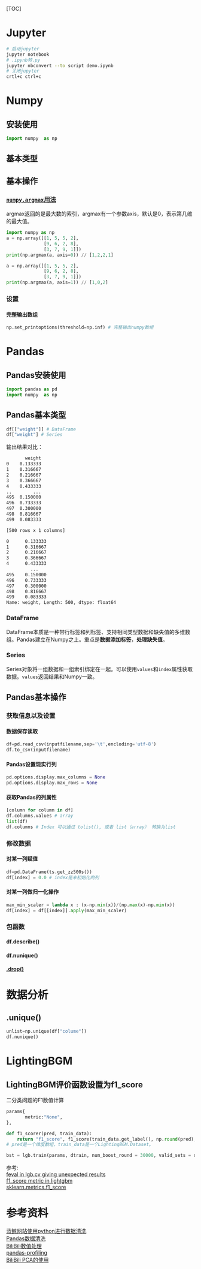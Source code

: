 [TOC]

# Jupyter

 ```bash
# 启动jupyter
jupyter notebook
# .ipynb转.py
jupyter nbconvert --to script demo.ipynb
# 关闭jupyter
crtl+c ctrl+c
```

# Numpy

## 安装使用

``` python
import numpy  as np
```

## 基本类型

## 基本操作

### [```numpy.argmax```用法](https://www.cnblogs.com/touch-skyer/p/8509217.html)

argmax返回的是最大数的索引，argmax有一个参数axis，默认是0，表示第几维的最大值。

```python
import numpy as np
a = np.array([[1, 5, 5, 2],
              [9, 6, 2, 8],
              [3, 7, 9, 1]])
print(np.argmax(a, axis=0)) // [1,2,2,1]

a = np.array([[1, 5, 5, 2],
              [9, 6, 2, 8],
              [3, 7, 9, 1]])
print(np.argmax(a, axis=1)) // [1,0,2]
```

### 设置

#### 完整输出数组

```python
np.set_printoptions(threshold=np.inf) # 完整输出numpy数组
```

# Pandas

## Pandas安装使用

``` python
import pandas as pd
import numpy  as np
```

## Pandas基本类型

```python
df[["weight"]] # DataFrame
df["weight"] # Series
```

输出结果对比：

```bash
       weight
0    0.133333
1    0.316667
2    0.216667
3    0.366667
4    0.433333
..        ...
495  0.150000
496  0.733333
497  0.300000
498  0.816667
499  0.083333

[500 rows x 1 columns]

0      0.133333
1      0.316667
2      0.216667
3      0.366667
4      0.433333
         ...
495    0.150000
496    0.733333
497    0.300000
498    0.816667
499    0.083333
Name: weight, Length: 500, dtype: float64
```

### DataFrame

DataFrame本质是一种带行标签和列标签、支持相同类型数据和缺失值的多维数组。Pandas建立在Numpy之上。重点是**数据添加标签**，**处理缺失值**。

### Series

Series对象将一组数据和一组索引绑定在一起。可以使用```values```和```index```属性获取数据。```values```返回结果和Numpy一致。

## Pandas基本操作

### 获取信息以及设置

#### 数据保存读取

```py
df=pd.read_csv(inputfilename,sep='\t',encloding='utf-8')
df.to_csv(inputfilename)
```

#### Pandas设置现实行列

```py
pd.options.display.max_columns = None
pd.options.display.max_rows = None
```

#### 获取Pandas的列属性

```py
[column for column in df]
df.columns.values # array
list(df)
df.columns # Index 可以通过 tolist(), 或者 list（array） 转换为list
```

### 修改数据

#### 对某一列赋值

``` python
df=pd.DataFrame(ts.get_zz500s())
df[index] = 0.0 # index是未初始化的列
```

#### 对某一列做归一化操作

```python
max_min_scaler = lambda x : (x-np.min(x))/(np.max(x)-np.min(x))
df[index] = df[[index]].apply(max_min_scaler)
```

### 包函数

#### df.describe()

#### df.nunique()

#### [.drop()](https://blog.csdn.net/nuaadot/article/details/78304642)

# 数据分析

## .unique()

```python
unlist=np.unique(df["colume"])
df.nunique()
```

# LightingBGM

## LightingBGM评价函数设置为f1_score

二分类问题的F1数值计算

```python
params{
       metric:"None",
},

def f1_scorer(pred, train_data):
    return "f1_score", f1_score(train_data.get_label(), np.round(pred), average="weighted"), True
# pred是一个维度数组，train_data是一个LightingBGM.Dataset。

bst = lgb.train(params, dtrain, num_boost_round = 30000, valid_sets = dvalid,verbose_eval = 400,early_stopping_rounds = 200, feval = f1_scorer )
```

参考:  
[feval in lgb.cv giving unexpected results](https://github.com/microsoft/LightGBM/issues/1483)  
[f1_score metric in lightgbm](https://stackoverflow.com/questions/50931168/f1-score-metric-in-lightgbm)  
[sklearn.metrics.f1_score](https://scikit-learn.org/stable/modules/generated/sklearn.metrics.f1_score.html)

# 参考资料

[蓝鲸网站使用python进行数据清洗](http://bluewhale.cc/2016-08-21/python-data-cleaning.html)  
[Pandas数据清洗](https://www.cnblogs.com/BoyceYang/p/8182053.html)  
[BiliBili数值处理](https://www.bilibili.com/video/av52783056/?p=3)  
[pandas-profiling](https://www.zhihu.com/question/24590883/answer/782584888)  
[BiliBili PCA的使用](https://www.bilibili.com/video/av28790123?from=search&seid=15676878223827506884)
